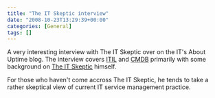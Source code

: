 ```yaml
---
title: "The IT Skeptic interview"
date: "2008-10-23T13:29:39+00:00"
categories: [General]
tags: []
---
```


A very interesting interview with The IT Skeptic over on the IT's About Uptime blog. The interview covers <a href="http://en.wikipedia.org/wiki/ITIL">ITIL</a> and <a href="http://en.wikipedia.org/wiki/CMDB">CMDB</a> primarily with some background on <a href="http://www.itskeptic.org/">The IT Skeptic</a> himself.

For those who haven't come accross The IT Skeptic, he tends to take a rather skeptical view of current IT service management practice.
